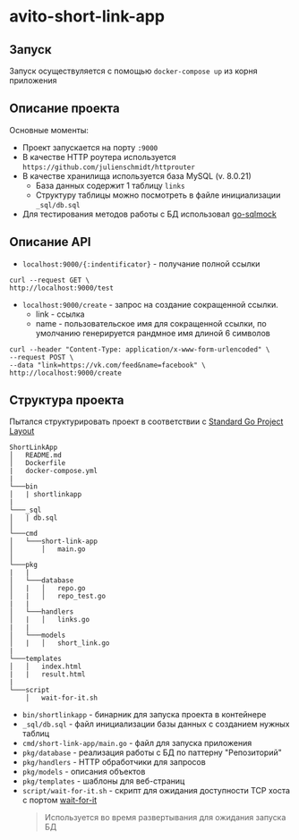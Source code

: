 # avito-short-link-app
## Запуск
Запуск осуществуляется с помощью `docker-compose up` из корня приложения
## Описание проекта
Основные моменты:
- Проект запускается на порту `:9000`
- В качестве HTTP роутера используется `https://github.com/julienschmidt/httprouter`
- В качестве хранилища используется база MySQL (v. 8.0.21)
  + База данных содержит 1 таблицу `links` 
  + Структуру таблицы можно посмотреть в файле инициализации `_sql/db.sql`
- Для тестирования методов работы с БД использовал [go-sqlmock](https://github.com/DATA-DOG/go-sqlmock)
  
## Описание API
- `localhost:9000/{:indentificator}` - получание полной ссылки
```
curl --request GET \
http://localhost:9000/test
```
- `localhost:9000/create` - запрос на создание сокращенной ссылки.
  + link - ссылка
  + name - пользовательское имя для сокращенной ссылки, по умолчанию генерируется рандмное имя длиной 6 символов
```
curl --header "Content-Type: application/x-www-form-urlencoded" \
--request POST \
--data "link=https://vk.com/feed&name=facebook" \
http://localhost:9000/create
```
## Структура проекта
Пытался структурировать проект в соответствии с [Standard Go Project Layout](https://github.com/golang-standards/project-layout)
```
ShortLinkApp
│   README.md
│   Dockerfile
|   docker-compose.yml
|
└───bin
│   | shortlinkapp
|
└───_sql
│   | db.sql
│
└───cmd
│   └───short-link-app
│       │   main.go
│   
└───pkg
|   |
│   └───database
│   |   │   repo.go
│   |   │   repo_test.go
|   |
│   └───handlers
│   |   │   links.go
|   |
│   └───models
│   |   │   short_link.go
|   
└───templates
│   │   index.html
|   |   result.html  
|
└───script
    │   wait-for-it.sh
```

- `bin/shortlinkapp` - бинарник для запуска проекта в контейнере
- `_sql/db.sql` - файл инициализации базы данных с созданием нужных таблиц
- `cmd/short-link-app/main.go` - файл для запуска приложения
- `pkg/database` - реализация работы с БД по паттерну "Репозиторий"
- `pkg/handlers` - HTTP обработчики для запросов
- `pkg/models` - описания объектов
- `pkg/templates` - шаблоны для веб-страниц
- `script/wait-for-it.sh` - скрипт для ожидания доступности TCP хоста с портом [wait-for-it](https://github.com/vishnubob/wait-for-it)
  > Используется во время развертывания для ожидания запуска БД
